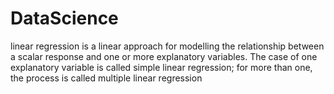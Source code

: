 # DataScience

linear regression is a linear approach for modelling the relationship between a scalar response and one or more explanatory variables. The case of one explanatory variable is called simple linear regression; for more than one, the process is called multiple linear regression
